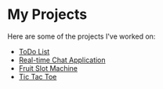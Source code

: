 # My Projects

Here are some of the projects I've worked on:

- [ToDo List](https://github.com/parth910f/ToDo_List)
- [Real-time Chat Application](https://github.com/parth910f/Real-time-Chat-Application)
- [Fruit Slot Machine](https://github.com/parth910f/FruitSlotMachine)
- [Tic Tac Toe](https://github.com/parth910f/TicTacToe)
